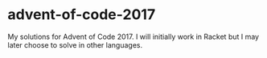 # advent-of-code-2017
My solutions for Advent of Code 2017.
I will initially work in Racket but I may later choose to solve in other languages.
